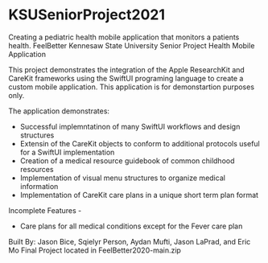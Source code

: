 # KSUSeniorProject2021
Creating a pediatric health mobile application that monitors a patients health. 
FeelBetter
Kennesaw State University Senior Project Health Mobile Application

This project demonstrates the integration of the Apple ResearchKit and CareKit frameworks using the SwiftUI programing language to create a custom mobile application. 
This application is for demonstartion purposes only.

The application demonstrates: 
- Successful implemntatinon of many SwiftUI workflows and design structures
- Extensin of the CareKit objects to conform to additional protocols useful for a SwiftUI implementation
- Creation of a medical resource guidebook of common childhood resources
- Implementation of visual menu structures to organize medical information
- Implementation of CareKit care plans in a unique short term plan format

Incomplete Features -
- Care plans for all medical conditions except for the Fever care plan

Built By: Jason Bice, Sqielyr Person, Aydan Mufti, Jason LaPrad, and Eric Mo
Final Project located in FeelBetter2020-main.zip

